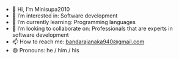 - 👋 Hi, I’m Minisupa2010
- 👀 I’m interested in: Software development
- 🌱 I’m currently learning: Programming languages
- 💞️ I’m looking to collaborate on: Professionals that are experts in software development 
- 📫 How to reach me: bandarajanaka940@gmail.com
- 😄 Pronouns: he / him / his 
